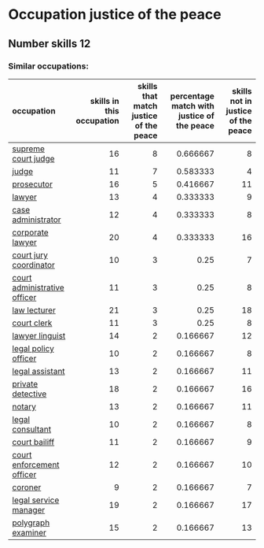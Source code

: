 # Occupation justice of the peace
## Number skills 12
### Similar occupations:
| occupation                                                      |   skills in this occupation |   skills that match justice of the peace |   percentage match with justice of the peace |   skills not in justice of the peace |
|:----------------------------------------------------------------|----------------------------:|-----------------------------------------:|---------------------------------------------:|-------------------------------------:|
| [supreme court judge](supreme_court_judge.md)                   |                          16 |                                        8 |                                     0.666667 |                                    8 |
| [judge](judge.md)                                               |                          11 |                                        7 |                                     0.583333 |                                    4 |
| [prosecutor](prosecutor.md)                                     |                          16 |                                        5 |                                     0.416667 |                                   11 |
| [lawyer](lawyer.md)                                             |                          13 |                                        4 |                                     0.333333 |                                    9 |
| [case administrator](case_administrator.md)                     |                          12 |                                        4 |                                     0.333333 |                                    8 |
| [corporate lawyer](corporate_lawyer.md)                         |                          20 |                                        4 |                                     0.333333 |                                   16 |
| [court jury coordinator](court_jury_coordinator.md)             |                          10 |                                        3 |                                     0.25     |                                    7 |
| [court administrative officer](court_administrative_officer.md) |                          11 |                                        3 |                                     0.25     |                                    8 |
| [law lecturer](law_lecturer.md)                                 |                          21 |                                        3 |                                     0.25     |                                   18 |
| [court clerk](court_clerk.md)                                   |                          11 |                                        3 |                                     0.25     |                                    8 |
| [lawyer linguist](lawyer_linguist.md)                           |                          14 |                                        2 |                                     0.166667 |                                   12 |
| [legal policy officer](legal_policy_officer.md)                 |                          10 |                                        2 |                                     0.166667 |                                    8 |
| [legal assistant](legal_assistant.md)                           |                          13 |                                        2 |                                     0.166667 |                                   11 |
| [private detective](private_detective.md)                       |                          18 |                                        2 |                                     0.166667 |                                   16 |
| [notary](notary.md)                                             |                          13 |                                        2 |                                     0.166667 |                                   11 |
| [legal consultant](legal_consultant.md)                         |                          10 |                                        2 |                                     0.166667 |                                    8 |
| [court bailiff](court_bailiff.md)                               |                          11 |                                        2 |                                     0.166667 |                                    9 |
| [court enforcement officer](court_enforcement_officer.md)       |                          12 |                                        2 |                                     0.166667 |                                   10 |
| [coroner](coroner.md)                                           |                           9 |                                        2 |                                     0.166667 |                                    7 |
| [legal service manager](legal_service_manager.md)               |                          19 |                                        2 |                                     0.166667 |                                   17 |
| [polygraph examiner](polygraph_examiner.md)                     |                          15 |                                        2 |                                     0.166667 |                                   13 |
